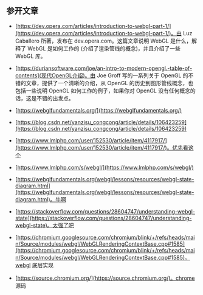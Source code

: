 ## 参开文章

- [https://dev.opera.com/articles/introduction-to-webgl-part-1/](https://dev.opera.com/articles/introduction-to-webgl-part-1/)。由 Luz Caballero 所著，发布在 dev.opera.com。这篇文章说明 WebGL 是什么，解释了 WebGL 是如何工作的 (介绍了渲染管线的概念)，并且介绍了一些 WebGL 库。
- [https://duriansoftware.com/joe/an-intro-to-modern-opengl.-table-of-contents](现代OpenGL介绍)。由 Joe Groff 写的一系列关于 OpenGL 的不错的文章，提供了一个清晰的介绍，从 OpenGL 的历史到图形管线概念，也包括一些说明 OpenGL 如何工作的例子，如果你对 OpenGL 没有任何概念的话，这是不错的出发点。
- [https://webglfundamentals.org/](https://webglfundamentals.org/)
- [https://blog.csdn.net/yanzisu_congcong/article/details/106423259](https://blog.csdn.net/yanzisu_congcong/article/details/106423259)
- [https://www.lmlphp.com/user/152530/article/item/4117917/](https://www.lmlphp.com/user/152530/article/item/4117917/)。优先看这个
- [https://www.lmlphp.com/s/webgl/](https://www.lmlphp.com/s/webgl/)
- [https://webglfundamentals.org/webgl/lessons/resources/webgl-state-diagram.html](https://webglfundamentals.org/webgl/lessons/resources/webgl-state-diagram.html)。牛啊
- [https://stackoverflow.com/questions/28604747/understanding-webgl-state](https://stackoverflow.com/questions/28604747/understanding-webgl-state)。太强了吧
- [https://chromium.googlesource.com/chromium/blink/+/refs/heads/main/Source/modules/webgl/WebGLRenderingContextBase.cpp#1585](https://chromium.googlesource.com/chromium/blink/+/refs/heads/main/Source/modules/webgl/WebGLRenderingContextBase.cpp#1585)。webgl 底层实现

- [https://source.chromium.org/](https://source.chromium.org/)。chrome 源码
